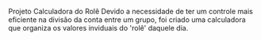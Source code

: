 Projeto Calculadora do Rolê
Devido a necessidade de ter um controle mais eficiente na divisão da conta entre um grupo, foi criado uma calculadora que organiza os valores inviduais do 'rolê' daquele dia.